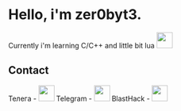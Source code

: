 # Hello, i'm zer0byt3.

Currently i'm learning C/C++ and little bit lua
<img height="32" src="https://skillicons.dev/icons?i=c,cpp,lua,vscode,visualstudio"/>

## Contact
Телега - [<img height="32" width="32" src="https://cdn.simpleicons.org/telegram"/>](https://t.me/zer0byt3)
Telegram - [<img height="32" width="32" src="https://cdn.simpleicons.org/telegram"/>](https://t.me/zer0byt3_en)
BlastHack - [<img height="32" width="32" src="https://www.blast.hk/styles/io_dark/images/blasthack/logo_b_new.png"/>](https://www.blast.hk/members/423793/)
